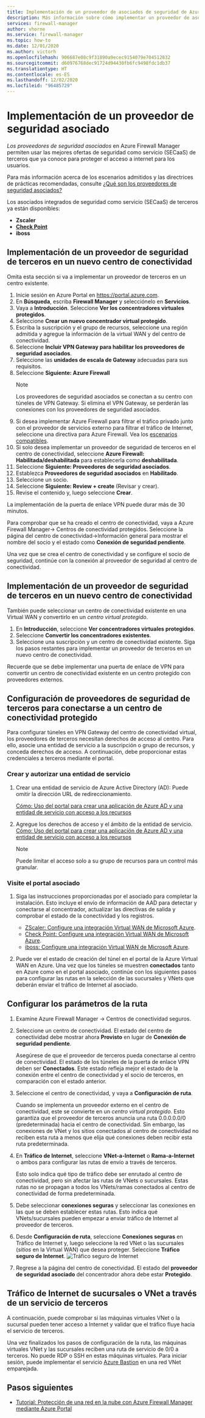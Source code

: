 ```yaml
---
title: Implementación de un proveedor de asociados de seguridad de Azure Firewall Manager
description: Más información sobre cómo implementar un proveedor de asociados de seguridad de Azure Firewall Manager con el Azure Portal.
services: firewall-manager
author: vhorne
ms.service: firewall-manager
ms.topic: how-to
ms.date: 12/01/2020
ms.author: victorh
ms.openlocfilehash: 906687e08c9f31890a9ecec9154079e704512832
ms.sourcegitcommit: d60976768dec91724d94430fb6fc9498fdc1db37
ms.translationtype: HT
ms.contentlocale: es-ES
ms.lasthandoff: 12/02/2020
ms.locfileid: "96485729"
---
```

# <a name="deploy-a-security-partner-provider"></a>Implementación de un proveedor de seguridad asociado

*Los proveedores de seguridad asociados* en Azure Firewall Manager permiten usar las mejores ofertas de seguridad como servicio (SECaaS) de terceros que ya conoce para proteger el acceso a internet para los usuarios.

Para más información acerca de los escenarios admitidos y las directrices de prácticas recomendadas, consulte [¿Qué son los proveedores de seguridad asociados?](trusted-security-partners.md)


Los asociados integrados de seguridad como servicio (SECaaS) de terceros ya están disponibles: 

- **Zscaler**
- **[Check Point](check-point-overview.md)**
- **iboss**

## <a name="deploy-a-third-party-security-provider-in-a-new-hub"></a>Implementación de un proveedor de seguridad de terceros en un nuevo centro de conectividad

Omita esta sección si va a implementar un proveedor de terceros en un centro existente.

1. Inicie sesión en Azure Portal en https://portal.azure.com.
2. En **Búsqueda**, escriba **Firewall Manager** y selecciónelo en **Servicios**.
3. Vaya a **Introducción**. Seleccione **Ver los concentradores virtuales protegidos**.
4. Seleccione **Crear un nuevo concentrador virtual protegido**.
5. Escriba la suscripción y el grupo de recursos, seleccione una región admitida y agregue la información de la virtual WAN y del centro de conectividad. 
6. Seleccione **Incluir VPN Gateway para habilitar los proveedores de seguridad asociados**.
7. Seleccione las **unidades de escala de Gateway** adecuadas para sus requisitos.
8. Seleccione **Siguiente: Azure Firewall**
   > [!NOTE]
   > Los proveedores de seguridad asociados se conectan a su centro con túneles de VPN Gateway. Si elimina el VPN Gateway, se perderán las conexiones con los proveedores de seguridad asociados.
9. Si desea implementar Azure Firewall para filtrar el tráfico privado junto con el proveedor de servicios externo para filtrar el tráfico de Internet, seleccione una directiva para Azure Firewall. Vea los [escenarios compatibles](trusted-security-partners.md#key-scenarios).
10. Si solo desea implementar un proveedor de seguridad de terceros en el centro de conectividad, seleccione **Azure Firewall: Habilitada/deshabilitada** para establecerla como **deshabilitada**. 
11. Seleccione **Siguiente: Proveedores de seguridad asociados**.
12. Establezca **Proveedores de seguridad asociados** en **Habilitado**. 
13. Seleccione un socio. 
14. Seleccione **Siguiente: Review + create** (Revisar y crear). 
15. Revise el contenido y, luego seleccione **Crear**.

La implementación de la puerta de enlace VPN puede durar más de 30 minutos.

Para comprobar que se ha creado el centro de conectividad, vaya a Azure Firewall Manager-> Centros de conectividad protegidos. Seleccione la página del centro de conectividad->Información general para mostrar el nombre del socio y el estado como **Conexión de seguridad pendiente**.

Una vez que se crea el centro de conectividad y se configure el socio de seguridad, continúe con la conexión al proveedor de seguridad al centro de conectividad.

## <a name="deploy-a-third-party-security-provider-in-an-existing-hub"></a>Implementación de un proveedor de seguridad de terceros en un nuevo centro de conectividad

También puede seleccionar un centro de conectividad existente en una Virtual WAN y convertirlo en un *centro virtual protegido*.

1. En **Introducción**, seleccione **Ver concentradores virtuales protegidos**.
2. Seleccione **Convertir los concentradores existentes**.
3. Seleccione una suscripción y un centro de conectividad existente. Siga los pasos restantes para implementar un proveedor de terceros en un nuevo centro de conectividad.

Recuerde que se debe implementar una puerta de enlace de VPN para convertir un centro de conectividad existente en un centro protegido con proveedores externos.

## <a name="configure-third-party-security-providers-to-connect-to-a-secured-hub"></a>Configuración de proveedores de seguridad de terceros para conectarse a un centro de conectividad protegido

Para configurar túneles en VPN Gateway del centro de conectividad virtual, los proveedores de terceros necesitan derechos de acceso al centro. Para ello, asocie una entidad de servicio a la suscripción o grupo de recursos, y conceda derechos de acceso. A continuación, debe proporcionar estas credenciales a terceros mediante el portal.

### <a name="create-and-authorize-a-service-principal"></a>Crear y autorizar una entidad de servicio

1. Crear una entidad de servicio de Azure Active Directory (AD): Puede omitir la dirección URL de redireccionamiento. 

   [Cómo: Uso del portal para crear una aplicación de Azure AD y una entidad de servicio con acceso a los recursos](../active-directory/develop/howto-create-service-principal-portal.md#register-an-application-with-azure-ad-and-create-a-service-principal)
2. Agregue los derechos de acceso y el ámbito de la entidad de servicio.
   [Cómo: Uso del portal para crear una aplicación de Azure AD y una entidad de servicio con acceso a los recursos](../active-directory/develop/howto-create-service-principal-portal.md#register-an-application-with-azure-ad-and-create-a-service-principal)

   > [!NOTE]
   > Puede limitar el acceso solo a su grupo de recursos para un control más granular.

### <a name="visit-partner-portal"></a>Visite el portal asociado

1. Siga las instrucciones proporcionadas por el asociado para completar la instalación. Esto incluye el envío de información de AAD para detectar y conectarse al concentrador, actualizar las directivas de salida y comprobar el estado de la conectividad y los registros.

   - [ZScaler: Configure una integración Virtual WAN de Microsoft Azure](https://help.zscaler.com/zia/configuring-microsoft-azure-virtual-wan-integration).
   - [Check Point: Configure una integración Virtual WAN de Microsoft Azure](https://sc1.checkpoint.com/documents/Infinity_Portal/WebAdminGuides/EN/CloudGuard-Connect-Azure-Virtual-WAN/Default.htm).
   - [iboss: Configure una integración Virtual WAN de Microsoft Azure](https://www.iboss.com/blog/securing-microsoft-azure-with-iboss-saas-network-security). 
   
2. Puede ver el estado de creación del túnel en el portal de la Azure Virtual WAN en Azure. Una vez que los túneles se muestren **conectados** tanto en Azure como en el portal asociado, continúe con los siguientes pasos para configurar las rutas en la selección de las sucursales y VNets que deberán enviar el tráfico de Internet al asociado.

## <a name="configure-route-settings"></a>Configurar los parámetros de la ruta

1. Examine Azure Firewall Manager -> Centros de conectividad seguros. 
2. Seleccione un centro de conectividad. El estado del centro de conectividad debe mostrar ahora **Provisto** en lugar de **Conexión de seguridad pendiente**.

   Asegúrese de que el proveedor de terceros pueda conectarse al centro de conectividad. El estado de los túneles de la puerta de enlace VPN deben ser **Conectados**. Este estado refleja mejor el estado de la conexión entre el centro de conectividad y el socio de terceros, en comparación con el estado anterior.
3. Seleccione el centro de conectividad, y vaya a **Configuración de ruta**.

   Cuando se implementa un proveedor externo en el centro de conectividad, este se convierte en un *centro virtual protegido*. Esto garantiza que el proveedor de terceros anuncia una ruta 0.0.0.0.0/0 (predeterminada) hacia el centro de conectividad. Sin embargo, las conexiones de VNet y los sitios conectados al centro de conectividad no reciben esta ruta a menos que elija qué conexiones deben recibir esta ruta predeterminada.
4. En **Tráfico de Internet**, seleccione **VNet-a-Internet** o **Rama-a-Internet** o ambos para configurar las rutas de envío a través de terceros.

   Esto solo indica qué tipo de tráfico debe ser enrutado al centro de conectividad, pero sin afectar las rutas de VNets o sucursales. Estas rutas no se propagan a todos los VNets/ramas conectados al centro de conectividad de forma predeterminada.
5. Debe seleccionar **conexiones seguras** y seleccionar las conexiones en las que se deben establecer estas rutas. Esto indica qué VNets/sucursales pueden empezar a enviar tráfico de Internet al proveedor de terceros.
6. Desde **Configuración de ruta**, seleccione **Conexiones seguras** en Tráfico de Internet y, luego seleccione la red VNet o las sucursales (*sitios* en la Virtual WAN) que desea proteger. Seleccione **Tráfico seguro de Internet**.
   ![Tráfico seguro de Internet](media/deploy-trusted-security-partner/secure-internet-traffic.png)
7. Regrese a la página del centro de conectividad. El estado del **proveedor de seguridad asociado** del concentrador ahora debe estar **Protegido**.

## <a name="branch-or-vnet-internet-traffic-via-third-party-service"></a>Tráfico de Internet de sucursales o VNet a través de un servicio de terceros

A continuación, puede comprobar si las máquinas virtuales VNet o la sucursal pueden tener acceso a Internet y validar que el tráfico fluye hacia el servicio de terceros.

Una vez finalizados los pasos de configuración de la ruta, las máquinas virtuales VNet y las sucursales reciben una ruta de servicio de 0/0 a terceros. No puede RDP o SSH en estas máquinas virtuales. Para iniciar sesión, puede implementar el servicio [Azure Bastion](../bastion/bastion-overview.md) en una red VNet emparejada.

## <a name="next-steps"></a>Pasos siguientes

- [Tutorial: Protección de una red en la nube con Azure Firewall Manager mediante Azure Portal](secure-cloud-network.md)